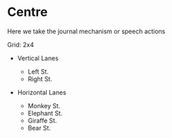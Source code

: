 # Centre

Here we take the journal mechanism or speech actions

Grid: 2x4

* Vertical Lanes
    - Left St.
    - Right St.

* Horizontal Lanes
    - Monkey St.
    - Elephant St.
    - Giraffe St.
    - Bear St.
